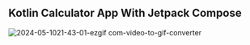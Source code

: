 ## Kotlin Calculator App With Jetpack Compose
![2024-05-1021-43-01-ezgif com-video-to-gif-converter](https://github.com/Korugan32/Kotlin-Calculator-Android/assets/147408850/772ce336-1458-410b-a6ab-555e9f279ee4)
